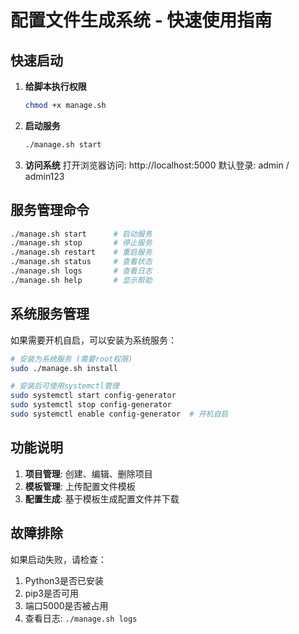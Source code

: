# 配置文件生成系统 - 快速使用指南

## 快速启动

1. **给脚本执行权限**
   ```bash
   chmod +x manage.sh
   ```

2. **启动服务**
   ```bash
   ./manage.sh start
   ```

3. **访问系统**
   打开浏览器访问: http://localhost:5000
   默认登录: admin / admin123

## 服务管理命令

```bash
./manage.sh start      # 启动服务
./manage.sh stop       # 停止服务
./manage.sh restart    # 重启服务
./manage.sh status     # 查看状态
./manage.sh logs       # 查看日志
./manage.sh help       # 显示帮助
```

## 系统服务管理

如果需要开机自启，可以安装为系统服务：

```bash
# 安装为系统服务 (需要root权限)
sudo ./manage.sh install

# 安装后可使用systemctl管理
sudo systemctl start config-generator
sudo systemctl stop config-generator
sudo systemctl enable config-generator  # 开机自启
```

## 功能说明

1. **项目管理**: 创建、编辑、删除项目
2. **模板管理**: 上传配置文件模板
3. **配置生成**: 基于模板生成配置文件并下载

## 故障排除

如果启动失败，请检查：
1. Python3是否已安装
2. pip3是否可用
3. 端口5000是否被占用
4. 查看日志: `./manage.sh logs`
